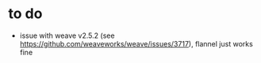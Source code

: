 # to do  
- issue with weave v2.5.2 (see https://github.com/weaveworks/weave/issues/3717),
  flannel just works fine
  
